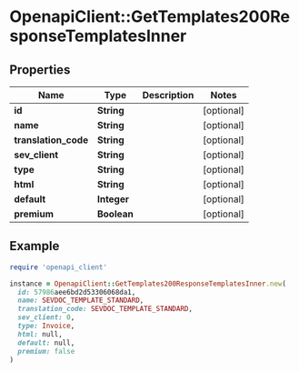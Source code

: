 # OpenapiClient::GetTemplates200ResponseTemplatesInner

## Properties

| Name | Type | Description | Notes |
| ---- | ---- | ----------- | ----- |
| **id** | **String** |  | [optional] |
| **name** | **String** |  | [optional] |
| **translation_code** | **String** |  | [optional] |
| **sev_client** | **String** |  | [optional] |
| **type** | **String** |  | [optional] |
| **html** | **String** |  | [optional] |
| **default** | **Integer** |  | [optional] |
| **premium** | **Boolean** |  | [optional] |

## Example

```ruby
require 'openapi_client'

instance = OpenapiClient::GetTemplates200ResponseTemplatesInner.new(
  id: 57986aee6bd2d53306068da1,
  name: SEVDOC_TEMPLATE_STANDARD,
  translation_code: SEVDOC_TEMPLATE_STANDARD,
  sev_client: 0,
  type: Invoice,
  html: null,
  default: null,
  premium: false
)
```

